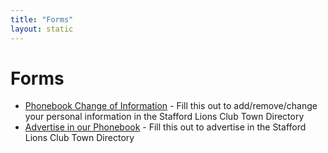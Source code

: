 ```yaml
---
title: "Forms"
layout: static
---
```

# Forms
- [Phonebook Change of Information](https://forms.gle/pkzuxtNAyj5eokFx8) - Fill this out to add/remove/change your personal information in the Stafford Lions Club Town Directory
- [Advertise in our Phonebook](https://forms.gle/tdusvntrPpQhuV9XA) - Fill this out to advertise in the Stafford Lions Club Town Directory
